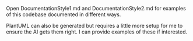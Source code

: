 Open DocumentationStyle1.md and DocumentationStyle2.md for examples of this codebase documented in different ways.

PlantUML can also be generated but requires a little more setup for me to ensure the AI gets them right. I can provide examples of these if interested.
